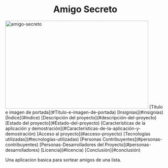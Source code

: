 <h1 align="center"> Amigo Secreto </h1>


<img width="450" height="277" alt="amigo-secreto" src="https://github.com/user-attachments/assets/d90746a8-5b68-4a03-9419-60c6ef9e1287" />
[Título e imagen de portada](#Título-e-imagen-de-portada)
[Insignias](#insignias)
[Índice](#índice)
[Descripción del proyecto](#descripción-del-proyecto)
[Estado del proyecto](#Estado-del-proyecto)
[Características de la aplicación y demostración](#Características-de-la-aplicación-y-demostración)
[Acceso al proyecto](#acceso-proyecto)
[Tecnologías utilizadas](#tecnologías-utilizadas)
[Personas Contribuyentes](#personas-contribuyentes)
[Personas-Desarrolladores del Proyecto](#personas-desarrolladores)
[Licencia](#licencia)
[Conclusión](#conclusión)

Una aplicacion basica para sortear amigos de una lista.
